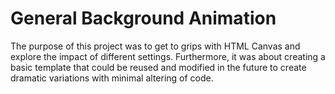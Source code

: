 # General Background Animation

The purpose of this project was to get to grips with HTML Canvas and explore the impact of different settings. Furthermore, it was about creating a basic template that could be reused and modified in the future to create dramatic variations with minimal altering of code.